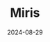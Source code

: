 ---  
layout: startup_page  
title: "Miris"  
id: "miris.com"  
permalink: "/mirismiris.com08292024/"  
website: "https://www.miris.com/"  
funding_round: "Seed"  
funding_amount: "$26M"  
investors: "IAG Capital Partners"  
about: "Miris is bringing spatial computing into the streaming era, enabling full, real-time streaming of dynamic, high-fidelity spatial content without downloads. Their patented technology solves a major problem for creators, distributors, and consumers of spatial content by creating the first content delivery network (CDN) for spatial content. This allows for consumer-facing spatial streaming mirroring the ease of consuming other forms of digital media."  
markets: "Spatial Computing, Streaming, Software, Content"  
hq: "Culver City, California, United States"  
founded_year: "2022"  
linkedin: "https://www.linkedin.com/company/miris-inc"  
twitter: "https://x.com/Miris_spatial"  
instagram: ""  
facebook: ""  
crunchbase: "https://www.crunchbase.com/organization/miris-4c2f"  
pitchbook: ""  

date_display: "29-Aug-2024"  
date: "2024-08-29"

# SEO Optimization  
meta_title: "Miris - Seed Funding ($26M)"  
meta_description: "Miris, Miris is bringing spatial computing into the streaming era, enabling full, real-time streaming of dynamic, high-fidelity spatial content without downl..."  
meta_keywords: "Miris, Spatial Computing, Streaming, Software, Content, Seed funding"  
canonical_url: "https://startup.projectstartups.com/mirismiris.com08292024/"  
---
